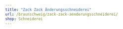 ```yaml
---
title: "Zack Zack Änderungsschneiderei"
url: /braunschweig/zack-zack-aenderungsschneiderei/
shop: Schneiderei
---
```

